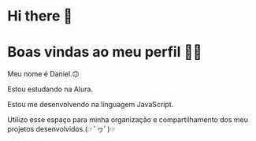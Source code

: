 # Hi there 👋

# Boas vindas ao meu perfil 💙💙

Meu nome é Daniel.🙃

Estou estudando na Alura.

Estou me desenvolvendo na linguagem JavaScript.

Utilizo esse espaço para minha organização e compartilhamento dos meu projetos desenvolvidos.(☞ﾟヮﾟ)☞
